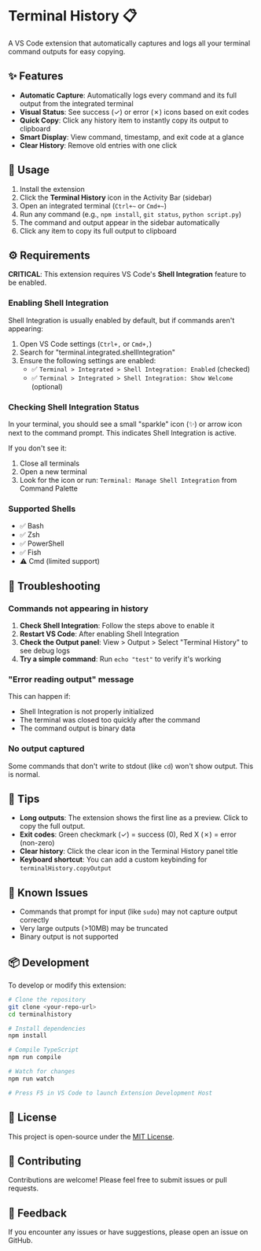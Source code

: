 # Terminal History 📋

A VS Code extension that automatically captures and logs all your terminal command outputs for easy copying.

## ✨ Features

* **Automatic Capture**: Automatically logs every command and its full output from the integrated terminal
* **Visual Status**: See success (✓) or error (✗) icons based on exit codes
* **Quick Copy**: Click any history item to instantly copy its output to clipboard
* **Smart Display**: View command, timestamp, and exit code at a glance
* **Clear History**: Remove old entries with one click

## 🚀 Usage

1. Install the extension
2. Click the **Terminal History** icon in the Activity Bar (sidebar)
3. Open an integrated terminal (`Ctrl+~` or `Cmd+~`)
4. Run any command (e.g., `npm install`, `git status`, `python script.py`)
5. The command and output appear in the sidebar automatically
6. Click any item to copy its full output to clipboard

## ⚙️ Requirements

**CRITICAL**: This extension requires VS Code's **Shell Integration** feature to be enabled.

### Enabling Shell Integration

Shell Integration is usually enabled by default, but if commands aren't appearing:

1. Open VS Code settings (`Ctrl+,` or `Cmd+,`)
2. Search for "terminal.integrated.shellIntegration"
3. Ensure the following settings are enabled:
   - ✅ `Terminal > Integrated > Shell Integration: Enabled` (checked)
   - ✅ `Terminal > Integrated > Shell Integration: Show Welcome` (optional)

### Checking Shell Integration Status

In your terminal, you should see a small "sparkle" icon (✨) or arrow icon next to the command prompt. This indicates Shell Integration is active.

If you don't see it:
1. Close all terminals
2. Open a new terminal
3. Look for the icon or run: `Terminal: Manage Shell Integration` from Command Palette

### Supported Shells

- ✅ Bash
- ✅ Zsh
- ✅ PowerShell
- ✅ Fish
- ⚠️ Cmd (limited support)

## 🐛 Troubleshooting

### Commands not appearing in history

1. **Check Shell Integration**: Follow the steps above to enable it
2. **Restart VS Code**: After enabling Shell Integration
3. **Check the Output panel**: View > Output > Select "Terminal History" to see debug logs
4. **Try a simple command**: Run `echo "test"` to verify it's working

### "Error reading output" message

This can happen if:
- Shell Integration is not properly initialized
- The terminal was closed too quickly after the command
- The command output is binary data

### No output captured

Some commands that don't write to stdout (like `cd`) won't show output. This is normal.

## 📝 Tips

- **Long outputs**: The extension shows the first line as a preview. Click to copy the full output.
- **Exit codes**: Green checkmark (✓) = success (0), Red X (✗) = error (non-zero)
- **Clear history**: Click the clear icon in the Terminal History panel title
- **Keyboard shortcut**: You can add a custom keybinding for `terminalHistory.copyOutput`

## 🔧 Known Issues

- Commands that prompt for input (like `sudo`) may not capture output correctly
- Very large outputs (>10MB) may be truncated
- Binary output is not supported

## 📦 Development

To develop or modify this extension:

```bash
# Clone the repository
git clone <your-repo-url>
cd terminalhistory

# Install dependencies
npm install

# Compile TypeScript
npm run compile

# Watch for changes
npm run watch

# Press F5 in VS Code to launch Extension Development Host
```

## 📄 License

This project is open-source under the [MIT License](LICENSE).

## 🤝 Contributing

Contributions are welcome! Please feel free to submit issues or pull requests.

## 📮 Feedback

If you encounter any issues or have suggestions, please open an issue on GitHub.
